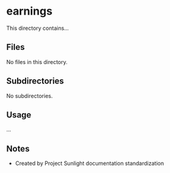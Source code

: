 # earnings

This directory contains...

## Files

No files in this directory.

## Subdirectories

No subdirectories.

## Usage

...

## Notes

- Created by Project Sunlight documentation standardization
